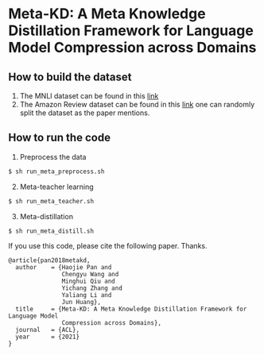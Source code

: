 # Meta-KD: A Meta Knowledge Distillation Framework for Language Model Compression across Domains


## How to build the dataset
1. The MNLI dataset can be found in this [link](https://cims.nyu.edu/~sbowman/multinli/) 
2. The Amazon Review dataset can be found in this [link](https://www.cs.jhu.edu/~mdredze/datasets/sentiment/index2.html)
one can randomly split the dataset as the paper mentions.


## How to run the code
1. Preprocess the data
```bash
$ sh run_meta_preprocess.sh
```

2. Meta-teacher learning
```bash
$ sh run_meta_teacher.sh
```

3. Meta-distillation
```bash
$ sh run_meta_distill.sh
```


If you use this code, please cite the following paper. Thanks.

```
@article{pan2018metakd,
  author    = {Haojie Pan and
               Chengyu Wang and
               Minghui Qiu and
               Yichang Zhang and
               Yaliang Li and
               Jun Huang},
  title     = {Meta-KD: A Meta Knowledge Distillation Framework for Language Model
               Compression across Domains},
  journal   = {ACL},
  year      = {2021}
}
```